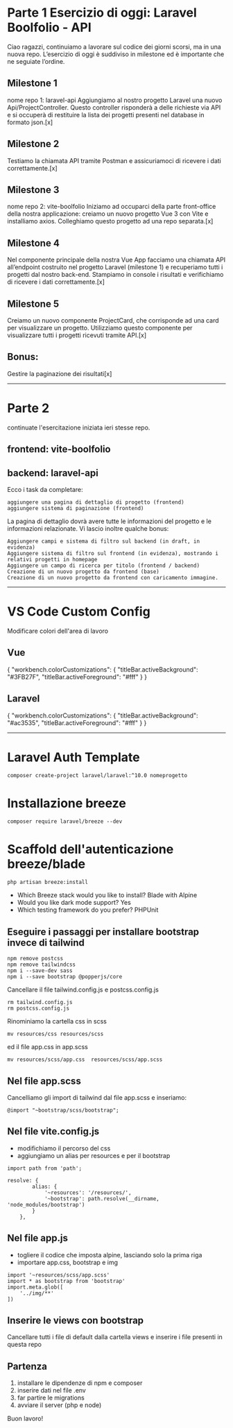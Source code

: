 # Parte 1 Esercizio di oggi: Laravel Boolfolio - API

Ciao ragazzi,
continuiamo a lavorare sul codice dei giorni scorsi, ma in una nuova repo.
L’esercizio di oggi è suddiviso in milestone ed è importante che ne seguiate l’ordine.

## Milestone 1

nome repo 1: laravel-api
Aggiungiamo al nostro progetto Laravel una nuovo Api/ProjectController. Questo controller risponderà a delle richieste via API e si occuperà di restituire la lista dei progetti presenti nel database in formato json.[x]

## Milestone 2

Testiamo la chiamata API tramite Postman e assicuriamoci di ricevere i dati correttamente.[x]

## Milestone 3

nome repo 2: vite-boolfolio
Iniziamo ad occuparci della parte front-office della nostra applicazione: creiamo un nuovo progetto Vue 3 con Vite e installiamo axios.
Colleghiamo questo progetto ad una repo separata.[x]

## Milestone 4

Nel componente principale della nostra Vue App facciamo una chiamata API all’endpoint costruito nel progetto Laravel (milestone 1) e recuperiamo tutti i progetti dal nostro back-end.
Stampiamo in console i risultati e verifichiamo di ricevere i dati correttamente.[x]

## Milestone 5

Creiamo un nuovo componente ProjectCard, che corrisponde ad una card per visualizzare un progetto. Utilizziamo questo componente per visualizzare tutti i progetti ricevuti tramite API.[x]

## Bonus:

Gestire la paginazione dei risultati[x]

---

# Parte 2

continuate l'esercitazione iniziata ieri stesse repo.

## frontend: vite-boolfolio

## backend: laravel-api

Ecco i task da completare:

    aggiungere una pagina di dettaglio di progetto (frontend)
    aggiungere sistema di paginazione (frontend)

La pagina di dettaglio dovrà avere tutte le informazioni del progetto e le informazioni relazionate.
Vi lascio inoltre qualche bonus:

    Aggiungere campi e sistema di filtro sul backend (in draft, in evidenza)
    Aggiungere sistema di filtro sul frontend (in evidenza), mostrando i relativi progetti in homepage
    Aggiungere un campo di ricerca per titolo (frontend / backend)
    Creazione di un nuovo progetto da frontend (base)
    Creazione di un nuovo progetto da frontend con caricamento immagine.

---

# VS Code Custom Config

Modificare colori dell'area di lavoro

## Vue

{
"workbench.colorCustomizations": {
"titleBar.activeBackground": "#3FB27F",
"titleBar.activeForeground": "#fff"
}
}

## Laravel

{
"workbench.colorCustomizations": {
"titleBar.activeBackground": "#ac3535",
"titleBar.activeForeground": "#fff"
}
}

---

# Laravel Auth Template

```
composer create-project laravel/laravel:^10.0 nomeprogetto
```

# Installazione breeze

```
composer require laravel/breeze --dev
```

# Scaffold dell'autenticazione breeze/blade

```
php artisan breeze:install
```

-   Which Breeze stack would you like to install? Blade with Alpine
-   Would you like dark mode support? Yes
-   Which testing framework do you prefer? PHPUnit

## Eseguire i passaggi per installare bootstrap invece di tailwind

```
npm remove postcss
npm remove tailwindcss
npm i --save-dev sass
npm i --save bootstrap @popperjs/core
```

Cancellare il file tailwind.config.js e postcss.config.js

```
rm tailwind.config.js
rm postcss.config.js
```

Rinominiamo la cartella css in scss

```
mv resources/css resources/scss
```

ed il file app.css in app.scss

```
mv resources/scss/app.css  resources/scss/app.scss
```

## Nel file app.scss

Cancelliamo gli import di tailwind dal file app.scss e inseriamo:

```
@import "~bootstrap/scss/bootstrap";
```

## Nel file vite.config.js

-   modifichiamo il percorso del css
-   aggiungiamo un alias per resources e per il bootstrap

```
import path from 'path';

resolve: {
        alias: {
            '~resources': '/resources/',
            '~bootstrap': path.resolve(__dirname, 'node_modules/bootstrap')
        }
    },
```

## Nel file app.js

-   togliere il codice che imposta alpine, lasciando solo la prima riga
-   importare app.css, bootstrap e img

```
import '~resources/scss/app.scss'
import * as bootstrap from 'bootstrap'
import.meta.glob([
    '../img/**'
])
```

## Inserire le views con bootstrap

Cancellare tutti i file di default dalla cartella views e inserire i file presenti in questa repo

## Partenza

1. installare le dipendenze di npm e composer
2. inserire dati nel file .env
3. far partire le migrations
4. avviare il server (php e node)

Buon lavoro!
